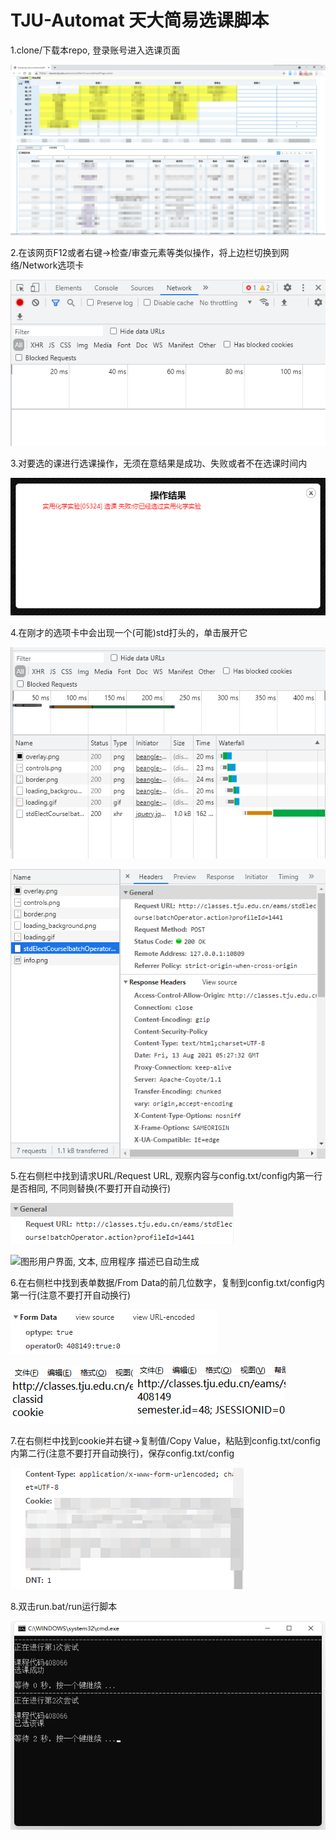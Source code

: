 # TJU-Automat 天大简易选课脚本

1.clone/下载本repo, 登录账号进入选课页面 

![表格, Excel 描述已自动生成](media/950966d3386c2bd12a5ae0cd20a8257c.png)

2.在该网页F12或者右键-\>检查/审查元素等类似操作，将上边栏切换到网络/Network选项卡

![表格 描述已自动生成](media/bae49325d3238a31cfbd0a4a451326bc.png)

3.对要选的课进行选课操作，无须在意结果是成功、失败或者不在选课时间内

![文本 描述已自动生成](media/5d508f9ee56ec0ed9d607c55cf5f1803.png)

4.在刚才的选项卡中会出现一个(可能)std打头的，单击展开它

![表格 描述已自动生成](media/03a65e847ded245e257441c3c506996d.png)

![图形用户界面, 文本, 应用程序描述已自动生成](media/c0607afb0de344d52cc5ce967a6df5bf.png)

5.在右侧栏中找到请求URL/Request URL, 观察内容与config.txt/config内第一行是否相同, 不同则替换(不要打开自动换行)

![文本 描述已自动生成](media/7118badc1a0bc47840a32b4d99e0abf5.png)

![图形用户界面, 文本, 应用程序
描述已自动生成](media/887d0b53bb5692b93c37ba78debcadbe.png)

6.在右侧栏中找到表单数据/From Data的前几位数字，复制到config.txt/config内第一行(注意不要打开自动换行)

![文本 中度可信度描述已自动生成](media/c63703e6fed9cd470d9702bc68836910.png)

![文本 描述已自动生成](media/1e87cb67add07c255a08fe7b9c885cc4.png)
![图形用户界面, 文本 描述已自动生成](media/e5dfc295282e1148a3046e5e452de7be.png)

7.在右侧栏中找到cookie并右键-\>复制值/Copy Value，粘贴到config.txt/config内第二行(注意不要打开自动换行)，保存config.txt/config

![背景图案 中度可信度描述已自动生成](media/86a6254e3c5e09dcd053ff2acb9b8ef2.png)

8.双击run.bat/run运行脚本

![文本 描述已自动生成](media/1dbbf816d8de7c390ecaa9da176335ef.png)

